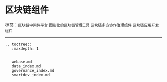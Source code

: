# 区块链组件

标签：``区块链中间件平台`` ``图形化的区块链管理工具`` ``区块链多方协作治理组件`` ``区块链应用开发组件``


----------

```eval_rst
.. toctree::
   :maxdepth: 1
   

   webase.md
   data_index.md
   governance_index.md
   smartdev_index.md
```